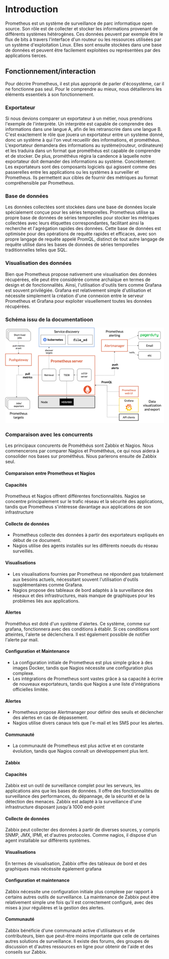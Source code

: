 # Introduction

Prometheus est un système de surveillance de parc informatique open source. Son rôle est de collecter et stocker les informations provenant de différents systèmes hétérogènes. Ces données peuvent par exemple être le flux de bits à travers l'interface d'un routeur ou les ressources utilisées par un système d'exploitation Linux. Elles sont ensuite stockées dans une base de données et peuvent être facilement exploitées ou représentées par des applications tierces.

## Fonctionnement/interaction

Pour décrire Prometheus, il est plus approprié de parler d'écosystème, car il ne fonctionne pas seul. Pour le comprendre au mieux, nous détaillerons les éléments essentiels à son fonctionnement.

### Exportateur

Si nous devions comparer un exportateur à un métier, nous prendrions l'exemple de l'interprète. 
Un interprète est capable de comprendre des informations dans une langue A, afin de  les retranscrire dans une langue B. 
C'est exactement le rôle que jouera un exportateur entre un système donné, donc un système à qui l'on veut recueillir des informations, et prométhéus. L'exportateur demandera des informations au système(routeur, ordinateure) et les traduira dans un format que prométhéus est capable de comprendre et de stocker. De plus, prométhéus régira la candence à laquelle notre exportateur doit demander des informations au système. Concrètement: Les exportateurs sont des composants logiciels qui agissent comme des passerelles entre les applications ou les systèmes à surveiller et Prometheus. Ils permettent aux cibles de fournir des métriques au format compréhensible par Prometheus.

### Base de données

Les données collectées sont stockées dans une base de données locale spécialement conçue pour les séries temporelles. Prometheus utilise sa propre base de données de séries temporelles pour stocker les métriques collectées avec leurs étiquettes correspondantes, facilitant ainsi la recherche et l'agrégation rapides des données. Cette base de données est optimisée pour des opérations de requête rapides et efficaces, avec son propre langage de requête appelé PromQL, distinct de tout autre langage de requête utilisé dans les bases de données de séries temporelles traditionnelles telles que SQL.

### Visualisation des données

Bien que Prometheus propose nativement une visualisation  des données récupérées, elle peut être considérée comme archaïque en termes de design et de fonctionnalités. Ainsi, l'utilisation d'outils tiers comme Grafana est souvent privilégiée. Grafana est relativement simple d'utilisation et nécessite simplement la création d'une connexion entre le serveur Prometheus et Grafana pour exploiter visuellement toutes les données récupérées.

### Schéma issu de la documentatioon
![Texte alternatif](./images/architecture.png "Titre de l'image")


### Comparaison avec les concurrents

Les principaux concurents de Prométhéus sont Zabbix et Nagios. Nous commencerons par comparer Nagios et Prométhéus, ce qui nous aidera à consolider nos bases sur prométhéus. Nous parlerons ensuite de Zabbix seul.

#### Comparaison entre Prometheus et Nagios

#### Capacités
Prometheus et Nagios offrent différentes fonctionnalités. Nagios se concentre principalement sur le trafic réseau et la sécurité des applications, tandis que Prometheus s'intéresse davantage aux applications de son infrastructure

#### Collecte de données
- Prometheus collecte des données à partir des exportateurs expliqués en début de ce document.
- Nagios utilise des agents installés sur les différents noeuds du réseau surveillés.

#### Visualisations
- Les visualisations fournies par Prometheus ne répondent pas totalement aux besoins actuels, nécessitant souvent l'utilisation d'outils supplémentaires comme Grafana.
- Nagios propose des tableaux de bord adaptés à la surveillance des réseaux et des infrastructures, mais manque de graphiques pour les problèmes liés aux applications.

#### Alertes
Prométhéus est doté d'un système d'alertes. Ce système, comme sur grafana, fonctionnera avec des conditions à établir. Si ces conditions sont atteintes, l'alerte se déclenchera. Il est également possible de notifier l'alerte par mail.

#### Configuration et Maintenance
- La configuration initiale de Prometheus est plus simple grâce à des images Docker, tandis que Nagios nécessite une configuration plus complexe.
- Les intégrations de Prometheus sont vastes grâce à sa capacité à écrire de nouveaux exportateurs, tandis que Nagios a une liste d'intégrations officielles limitée.

#### Alertes
- Prometheus propose Alertmanager pour définir des seuils et déclencher des alertes en cas de dépassement.
- Nagios utilise divers canaux tels que l'e-mail et les SMS pour les alertes.

#### Communauté
- La communauté de Prometheus est plus active et en constante évolution, tandis que Nagios connaît un développement plus lent.

#### Zabbix

#### Capacités

Zabbix est un outil de surveillance complet pour les serveurs, les applications ains que les bases de données. Il offre des fonctionnalités de surveillance des performances, du dépannage, de la sécurité et de la détection des menaces. Zabbix est adapté à la surveillance d'une infrastructure disposant jusqu'à 1000 end-point

#### Collecte de données

Zabbix peut collecter des données à partir de diverses sources, y compris SNMP, JMX, IPMI, et d'autres protocoles. Comme nagios, il dispose d'un agent installable sur différents systèmes.

#### Visualisations

En termes de visualisation, Zabbix offre des tableaux de bord et des graphiques mais nécéssite également grafana

#### Configuration et maintenance

Zabbix nécessite une configuration initiale plus complexe par rapport à certains autres outils de surveillance. La maintenance de Zabbix peut être relativement simple une fois qu'il est correctement configuré, avec des mises à jour régulières et la gestion des alertes.

#### Communauté

Zabbix bénéficie d'une communauté active d'utilisateurs et de contributeurs, bien que peut-être moins importante que celle de certaines autres solutions de surveillance. Il existe des forums, des groupes de discussion et d'autres ressources en ligne pour obtenir de l'aide et des conseils sur Zabbix.

